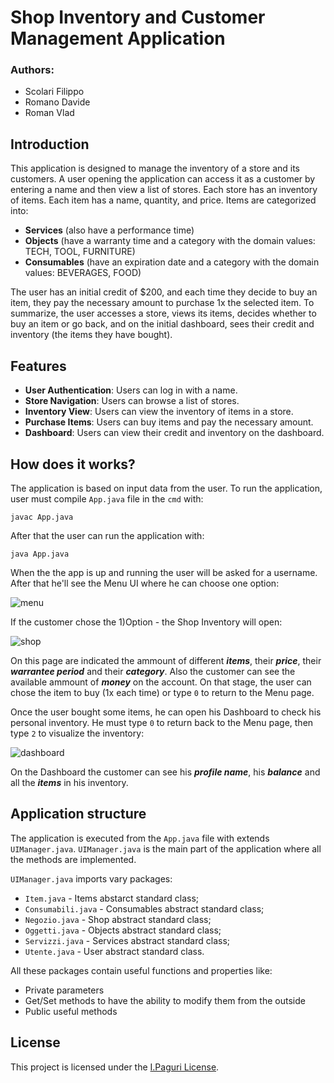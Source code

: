 # **Shop Inventory and Customer Management Application**

### **Authors:**
- Scolari Filippo
- Romano Davide
- Roman Vlad

## Introduction
This application is designed to manage the inventory of a store and its customers. A user opening the application can access it as a customer by entering a name and then view a list of stores. Each store has an inventory of items. Each item has a name, quantity, and price. Items are categorized into:

- **Services** (also have a performance time)
- **Objects** (have a warranty time and a category with the domain values: TECH, TOOL, FURNITURE)
- **Consumables** (have an expiration date and a category with the domain values: BEVERAGES, FOOD)

The user has an initial credit of $200, and each time they decide to buy an item, they pay the necessary amount to purchase 1x the selected item. To summarize, the user accesses a store, views its items, decides whether to buy an item or go back, and on the initial dashboard, sees their credit and inventory (the items they have bought).

## Features

- **User Authentication**: Users can log in with a name.
- **Store Navigation**: Users can browse a list of stores.
- **Inventory View**: Users can view the inventory of items in a store.
- **Purchase Items**: Users can buy items and pay the necessary amount.
- **Dashboard**: Users can view their credit and inventory on the dashboard.

## How does it works?
The application is based on input data from the user. To run the application, user must compile `App.java` file in the `cmd` with:
```
javac App.java
```
After that the user can run the application with:
```
java App.java
```
When the the app is up and running the user will be asked for a username. After that he'll see the Menu UI where he can choose one option:

![menu](https://github.com/PippoPotam0/I.Paguri-Scolari.Romano.Roman/assets/153176955/e6d905ce-7f86-4889-970a-b0630059ae0f)

If the customer chose the 1)Option - the Shop Inventory will open:

![shop](https://github.com/PippoPotam0/I.Paguri-Scolari.Romano.Roman/assets/153176955/740ba984-a1df-443a-a671-8f948fbceb05)

On this page are indicated the ammount of different ***items***, their ***price***, their ***warrantee period*** and their ***category***. Also the customer can see the available ammount of ***money*** on the account. On that stage, the user can chose the item to buy (1x each time) or type `0` to return to the Menu page. 

Once the user bought some items, he can open his Dashboard to check his personal inventory. He must type `0` to return back to the Menu page, then type `2` to visualize the inventory:

![dashboard](https://github.com/PippoPotam0/I.Paguri-Scolari.Romano.Roman/assets/153176955/945c0f1b-83e2-44e2-bf2b-18017517577b)

On the Dashboard the customer can see his ***profile name***, his ***balance*** and all the ***items*** in his inventory.

## Application structure
The application is executed from the `App.java` file with extends `UIManager.java`. `UIManager.java` is the main part of the application where all the methods are implemented.

`UIManager.java` imports vary packages:
- `Item.java` - Items abstarct standard class;
- `Consumabili.java` - Consumables abstract standard class;
- `Negozio.java` - Shop abstract standard class;
- `Oggetti.java` - Objects abstract standard class;
- `Servizzi.java` - Services abstract standard class;
- `Utente.java` - User abstract standard class.

All these packages contain useful functions and properties like:
- Private parameters
- Get/Set methods to have the ability to modify them from the outside
- Public useful methods



## License

This project is licensed under the [I.Paguri License](LICENSE).
